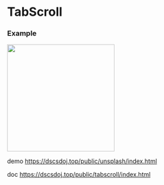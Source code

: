# TabScroll

### Example

<img src="https://camo.githubusercontent.com/de1aef55e7a93f2f471a004e01d45f8ff119e942/68747470733a2f2f692e6c6f6c692e6e65742f323031392f30332f30382f356338323336633462356465302e676966" style="width: 250px">

demo 
https://dscsdoj.top/public/unsplash/index.html

doc 
https://dscsdoj.top/public/tabscroll/index.html 